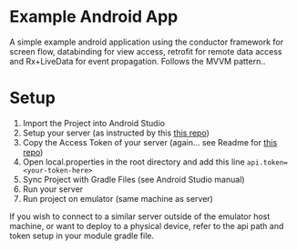 # Example Android App
A simple example android application using the conductor framework for screen flow, databinding for view access, retrofit for remote data access and Rx+LiveData for event propagation. Follows the MVVM pattern..

# Setup
1. Import the Project into Android Studio
2. Setup your server (as instructed by this [this repo](https://github.com/b00dle/example-python-server))
3. Copy the Access Token of your server (again... see Readme for [this repo](https://github.com/b00dle/example-python-server))
4. Open local.properties in the root directory and add this line ```api.token=<your-token-here>```
5. Sync Project with Gradle Files (see Android Studio manual)
6. Run your server
7. Run project on emulator (same machine as server)

If you wish to connect to a similar server outside of the emulator host machine, or want to deploy to a physical device, refer to the api path and token setup in your module gradle file.